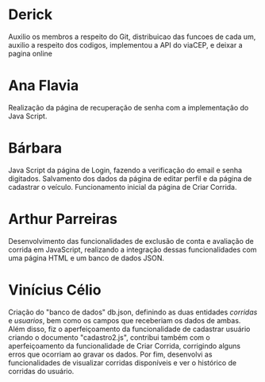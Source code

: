 # Derick
Auxilio os membros a respeito do Git, distribuicao das funcoes de cada um, auxilio a respeito dos codigos, implementou a API do viaCEP, e deixar a pagina online

# Ana Flavia
Realização da página de recuperação de senha com a implementação do Java Script.

# Bárbara
Java Script da página de Login, fazendo a verificação do email e senha digitados. Salvamento dos dados da página de editar perfil e da página de cadastrar o veículo. Funcionamento inicial da página de Criar Corrida.

# Arthur Parreiras
Desenvolvimento das funcionalidades de exclusão de conta e avaliação de corrida em JavaScript, realizando a integração dessas funcionalidades com uma página HTML e um banco de dados JSON.

# Vinícius Célio 
Criação do "banco de dados" db.json, definindo as duas entidades _corridas_ e _usuarios_, bem como os campos que receberiam os dados de ambas. Além disso, fiz o aperfeiçoamento da funcionalidade de cadastrar usuário criando o documento "cadastro2.js", contribui também com o aperfeiçoamento da funcionalidade de Criar Corrida, corrigindo alguns erros que ocorriam ao gravar os dados. Por fim, desenvolvi as funcionalidades de visualizar corridas disponíveis e ver o histórico de corridas do usuário. 
